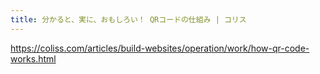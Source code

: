```yaml
---
title: 分かると、実に、おもしろい！ QRコードの仕組み | コリス
---
```


https://coliss.com/articles/build-websites/operation/work/how-qr-code-works.html

